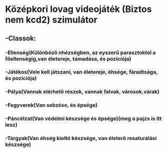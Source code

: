 # Középkori lovag videojáték (Biztos nem kcd2) szimulátor
## -Classok:
  ### -Ellenség(Különböző nhézségben, az eyszerű parasztoktól a főellenségig,van életereje, támadása, és  pozíciója)
  ### -Játékos(Vele kell játszani, van életereje, éhsége, fáradtsága, és pozíciója)
  ### -Pálya(Vannak elérhető részek, vannak falvak, városok,várak)
  ### -Fegyverek(Van sebzése, és épsége)
  ### -Páncélzat(Van védelmi készsége és épsége)(meg a pajzs is itt lesz)
  ### -Tárgyak(Van éhség kioltó készsége, van életerő resaturálási készsége)
